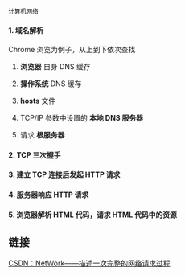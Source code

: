 `计算机网络`

#### 1. 域名解析

Chrome 浏览为例子，从上到下依次查找
1. **浏览器** 自身 DNS 缓存

2. **操作系统** DNS 缓存
3. **hosts** 文件
4. TCP/IP 参数中设置的 **本地 DNS 服务器**
5. 请求 **根服务器**

#### 2. TCP 三次握手

#### 3. 建立 TCP 连接后发起 HTTP 请求

#### 4. 服务器响应 HTTP 请求

#### 5. 浏览器解析 HTML 代码，请求 HTML 代码中的资源

## 链接

[CSDN：NetWork——描述一次完整的网络请求过程](https://blog.csdn.net/seu_calvin/article/details/53304406#commentBox)